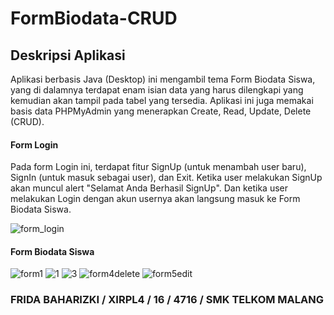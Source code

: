 # FormBiodata-CRUD

## Deskripsi Aplikasi
Aplikasi berbasis Java (Desktop) ini mengambil tema Form Biodata Siswa, yang di dalamnya terdapat enam isian data yang harus dilengkapi yang kemudian akan tampil pada tabel yang tersedia. Aplikasi ini juga memakai basis data PHPMyAdmin yang menerapkan Create, Read, Update, Delete (CRUD).

#### Form Login
Pada form Login ini, terdapat fitur SignUp (untuk menambah user baru), SignIn (untuk masuk sebagai user), dan Exit. Ketika user melakukan SignUp akan muncul alert "Selamat Anda Berhasil SignUp". Dan ketika user melakukan Login dengan akun usernya akan langsung masuk ke Form Biodata Siswa.

![form_login](https://cloud.githubusercontent.com/assets/22098189/23578768/d665d8c8-0110-11e7-9bcf-fa11b982dbe9.jpg)

#### Form Biodata Siswa
![form1](https://cloud.githubusercontent.com/assets/22098189/23578835/2438f96c-0112-11e7-9b43-df00a715ed6e.JPG)
![1](https://cloud.githubusercontent.com/assets/22098189/23578831/23c8c480-0112-11e7-81d3-dd619dc90bf2.JPG)
![3](https://cloud.githubusercontent.com/assets/22098189/23578832/242a1bc2-0112-11e7-87a6-eedf33f67627.JPG)
![form4delete](https://cloud.githubusercontent.com/assets/22098189/23578833/242f0196-0112-11e7-8067-5495d5d0ce7c.JPG)
![form5edit](https://cloud.githubusercontent.com/assets/22098189/23578834/243066f8-0112-11e7-88e8-64e1acea0381.JPG)

### FRIDA BAHARIZKI / XIRPL4 / 16 / 4716 / SMK TELKOM MALANG
